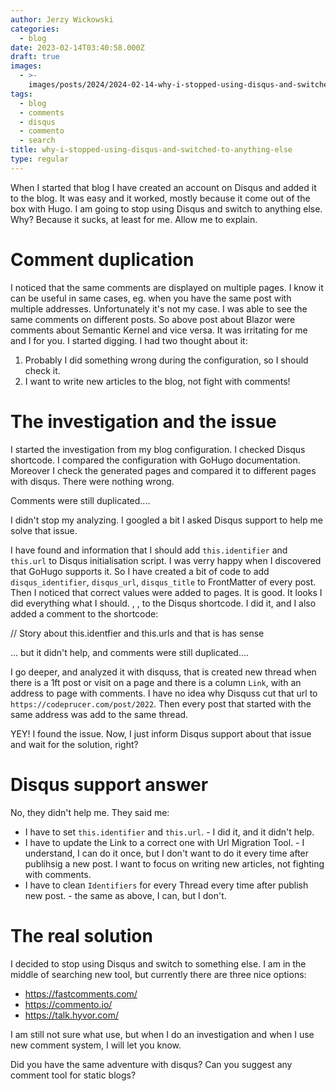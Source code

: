 ```yaml
---
author: Jerzy Wickowski
categories:
  - blog
date: 2023-02-14T03:40:58.000Z
draft: true
images:
  - >-
    images/posts/2024/2024-02-14-why-i-stopped-using-disqus-and-switched-to-anything-else.jpg
tags:
  - blog
  - comments
  - disqus
  - commento
  - search
title: why-i-stopped-using-disqus-and-switched-to-anything-else
type: regular
---
```


When I started that blog I have created an account on Disqus and added it to the blog. It was easy and it worked, mostly because it come out of the box with Hugo. 
I am going to stop using Disqus and switch to anything else. Why? Because it sucks, at least for me. Allow me to explain.

# Comment duplication
I noticed that the same comments are displayed on multiple pages. I know it can be useful in same cases, eg. when you have the same post with multiple addresses. Unfortunately it's not my case. I was able to see the same comments on different posts. So above post about Blazor were comments about Semantic Kernel and vice versa. It was irritating for me and I for you. I started digging.
I had two thought about it:
1. Probably I did something wrong during the configuration, so I should check it.
2. I want to write new articles to the blog, not fight with comments! 

# The investigation and the issue
I started the investigation from my blog configuration. I checked Disqus shortcode. I compared the configuration with GoHugo documentation. Moreover I check the generated pages and compared it to different pages with disqus. There were nothing wrong. 

Comments were still duplicated....

I didn't stop my analyzing. I googled a bit I asked Disqus support to help me solve that issue. 

I have found and information that I should add `this.identifier` and `this.url` to Disqus initialisation script. I was verry happy when I discovered that GoHugo supports it. So I have created a bit of code to add `disqus_identifier`, `disqus_url`, `disqus_title` to FrontMatter of every post.  Then I noticed that correct values were added to pages. It is good. It looks I did everything what I should.  , , to the Disqus shortcode. I did it, and I also added a comment to the shortcode:

<!-- ```html
{{ if .Params.disqus_identifier }}
    <div id="disqus_thread"></div>
    <script>
        var disqus_config = function () {
            this.page.identifier = '{{ .Params.disqus_identifier }}';
            this.page.url = '{{ .Permalink }}';
        };
        (function() {
            var d = document, s = d.createElement('script');
            s.src = 'https://codepruner.disqus.com/embed.js';
            s.setAttribute('data-timestamp', +new Date());
            (d.head || d.body).appendChild(s);
        })();
    </script>
    <noscript>Please enable JavaScript to view the <a href="https://disqus.com/?ref_noscript">comments powered by Disqus.</a></noscript>
{{ end }}
``` -->
// Story about this.identfier and this.urls and that is has sense

... but it didn't help, and comments were still duplicated....

I go deeper, and analyzed it with disquss, that is created new thread when there is a 1ft post or visit on a page and there is a column `Link`, with an address to page with comments. I have no idea why Disquss cut that url to `https://codeprucer.com/post/2022`. Then every post that started with the same address was add to the same thread. 


YEY! I found the issue. Now, I just inform Disqus support about that issue and wait for the solution, right? 

# Disqus support answer

No, they didn't help me. They said me:
- I have to set `this.identifier` and `this.url`. - I did it, and it didn't help.
- I have to  update the Link to a correct one with Url Migration Tool. - I understand, I can do it once, but I don't want to do it every time after publihsig a new post. I want to focus on writing new articles, not fighting with comments.
- I have to clean `Identifiers` for every Thread every time after publish new post. - the same as above, I can, but I don't.


# The real solution
I decided to stop using Disqus and switch to something else. I am in the middle of searching new tool, but currently there are three  nice options:
- https://fastcomments.com/
- https://commento.io/
- https://talk.hyvor.com/


I am still not sure what use, but when I do an investigation and when I use new comment system, I will let you know. 

Did you have the same adventure with disqus? Can you suggest any comment tool for static blogs?





